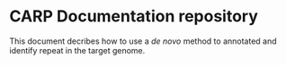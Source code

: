 # CARP Documentation repository

This document decribes how to use a _de novo_ method to annotated and identify repeat in the target genome.
